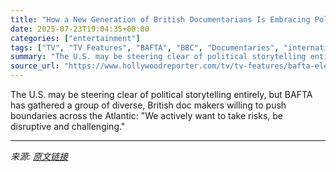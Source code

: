 ```yaml
---
title: "How a New Generation of British Documentarians Is Embracing Politically Charged Storytelling"
date: 2025-07-23T19:04:35+08:00
categories: ["entertainment"]
tags: ["TV", "TV Features", "BAFTA", "BBC", "Documentaries", "international", "united kingdom"]
summary: "The U.S. may be steering clear of political storytelling entirely, but BAFTA has gathered a group of diverse, British doc makers willing to push boundaries across the Atlantic: \"We actively want to ta"
source_url: "https://www.hollywoodreporter.com/tv/tv-features/bafta-elevate-documentaries-bbc-netflix-grenfell-politics-1236316276/"
---
```


The U.S. may be steering clear of political storytelling entirely, but BAFTA has gathered a group of diverse, British doc makers willing to push boundaries across the Atlantic: "We actively want to take risks, be disruptive and challenging."

---

*来源: [原文链接](https://www.hollywoodreporter.com/tv/tv-features/bafta-elevate-documentaries-bbc-netflix-grenfell-politics-1236316276/)*
